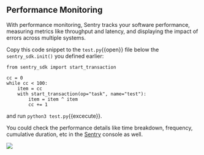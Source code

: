 ## Performance Monitoring
With performance monitoring, Sentry tracks your software performance, measuring metrics like throughput and latency, and displaying the impact of errors across multiple systems.

Copy this code snippet to the `test.py`{{open}} file below the `sentry_sdk.init()` you defined earlier:

```
from sentry_sdk import start_transaction

cc = 0
while cc < 100:
	item = cc
	with start_transaction(op="task", name="test"):
		item = item ^ item
		cc += 1   
```
and run `python3 test.py`{{excecute}}. 

You could check the performance details like time breakdown, frequency, cumulative duration, etc in the [Sentry](https://sentry.io) console as well.

![](https://tva1.sinaimg.cn/large/e6c9d24egy1h29cpry7a7j20wv0u0tch.jpg)
